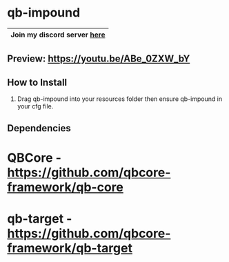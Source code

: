 # qb-impound

| Join my discord server [here](https://discord.gg/A4gVRjnvaE) |
| ------------------------------------------------------------ |

## Preview: https://youtu.be/ABe_0ZXW_bY

## How to Install
1. Drag qb-impound into your resources folder then ensure qb-impound in your cfg file.


## Dependencies
# QBCore - https://github.com/qbcore-framework/qb-core
# qb-target - https://github.com/qbcore-framework/qb-target
